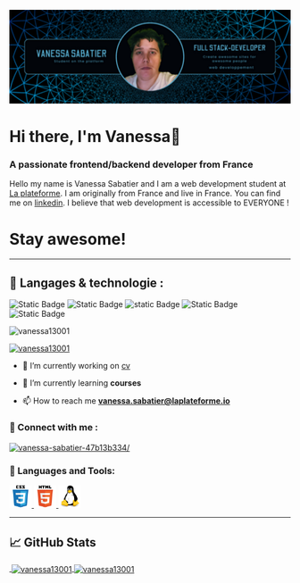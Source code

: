 ![logo](https://github.com/vanessa13001/vanessa13001/blob/main/banner%20(1)%20(2).png)
# Hi there, I'm Vanessa👋
### A passionate frontend/backend developer from France

<!--
**vanessa13001/vanessa13001** is a ✨ _special_ ✨ repository because its `README.md` (this file) appears on your GitHub profile.-->

Hello my name is Vanessa Sabatier and I am a web development student at [La plateforme](https://laplateforme.io/). I am originally from France and live in France. You can find me on [linkedin](https://www.linkedin.com/in/vanessa-sabatier-47b13b334/).
I believe that web development is accessible to EVERYONE !

# Stay awesome!

---
## 🔧 Langages & technologie :
![Static Badge](https://img.shields.io/badge/code-html5-orange?style=plastic&logo=html5)
![Static Badge](https://img.shields.io/badge/code-css-blue?style=plastic&logo=css3&logoColor=blue)
![static Badge](https://img.shields.io/badge/OS-Linux-informational?style=plastic&logo=linux&logoColor=yellow&color=yellow)
![Static Badge](https://img.shields.io/badge/Tools-WordPress-blue?style=plastic&logo=Wordpress)
![Static Badge](https://img.shields.io/badge/Tools-Github-blue?style=plastic&logo=github&logoColor=orange)




<p align="left"> <img src="https://komarev.com/ghpvc/?username=vanessa13001&label=Profile%20views&color=0e75b6&style=flat" alt="vanessa13001" /> </p>

<p align="left"> <a href="https://github.com/ryo-ma/github-profile-trophy"><img src="https://github-profile-trophy.vercel.app/?username=vanessa13001" alt="vanessa13001" /></a> </p>

- 🔭 I’m currently working on [cv](https://github.com/vanessa13001/cv)

- 🌱 I’m currently learning **courses**

- 📫 How to reach me **vanessa.sabatier@laplateforme.io**

### 🔗 Connect with me : 
<p align="left">
<a href="https://linkedin.com/in/vanessa-sabatier-47b13b334/" target="blank"><img align="center" src="https://raw.githubusercontent.com/rahuldkjain/github-profile-readme-generator/master/src/images/icons/Social/linked-in-alt.svg" alt="vanessa-sabatier-47b13b334/" height="30" width="40" /></a>
</p>

### 🔧 Languages and Tools:
<p align="left"> <a href="https://www.w3schools.com/css/" target="_blank" rel="noreferrer"> <img src="https://raw.githubusercontent.com/devicons/devicon/master/icons/css3/css3-original-wordmark.svg" alt="css3" width="40" height="40"/> </a> <a href="https://www.w3.org/html/" target="_blank" rel="noreferrer"> <img src="https://raw.githubusercontent.com/devicons/devicon/master/icons/html5/html5-original-wordmark.svg" alt="html5" width="40" height="40"/> </a> <a href="https://www.linux.org/" target="_blank" rel="noreferrer"> <img src="https://raw.githubusercontent.com/devicons/devicon/master/icons/linux/linux-original.svg" alt="linux" width="40" height="40"/> </a> </p>

---
## &#x1f4c8; GitHub Stats

<a href="">
&nbsp;<img align="center" src="https://github-readme-stats.vercel.app/api?username=vanessa13001&show_icons=true&locale=en" alt="vanessa13001" />
</a>

<a href="">
<img align="center" src="https://github-readme-streak-stats.herokuapp.com/?user=vanessa13001&" alt="vanessa13001" />
</a>

